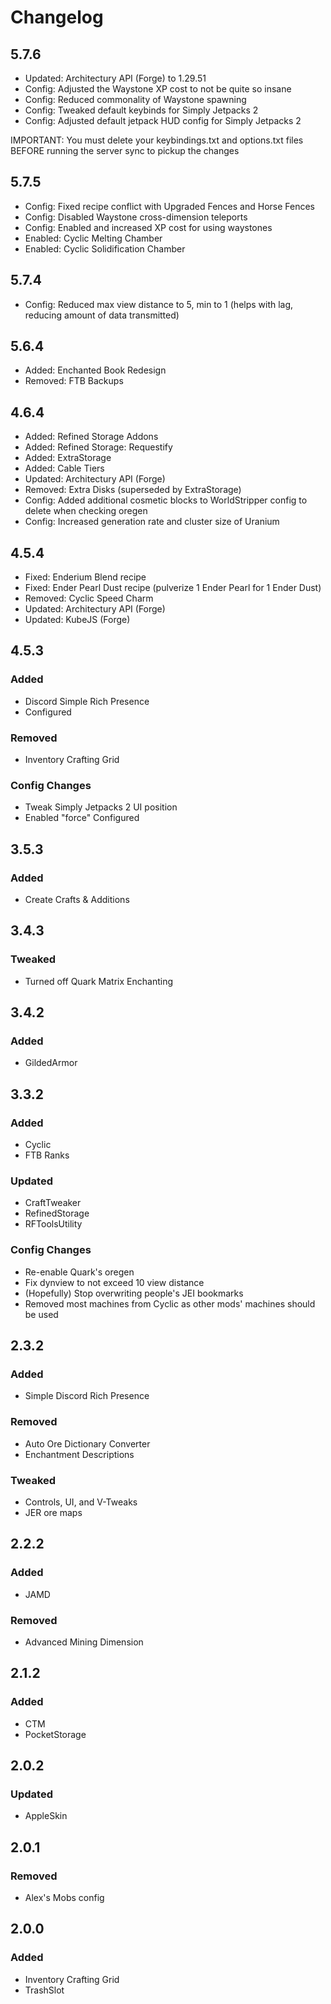 # Changelog

## 5.7.6
- Updated: Architectury API (Forge) to 1.29.51
- Config: Adjusted the Waystone XP cost to not be quite so insane
- Config: Reduced commonality of Waystone spawning
- Config: Tweaked default keybinds for Simply Jetpacks 2
- Config: Adjusted default jetpack HUD config for Simply Jetpacks 2

IMPORTANT: You must delete your keybindings.txt and options.txt files BEFORE running the server sync to pickup the changes

## 5.7.5
- Config: Fixed recipe conflict with Upgraded Fences and Horse Fences
- Config: Disabled Waystone cross-dimension teleports
- Config: Enabled and increased XP cost for using waystones
- Enabled: Cyclic Melting Chamber
- Enabled: Cyclic Solidification Chamber

## 5.7.4
- Config: Reduced max view distance to 5, min to 1 (helps with lag, reducing amount of data transmitted)

## 5.6.4
- Added: Enchanted Book Redesign
- Removed: FTB Backups

## 4.6.4
- Added: Refined Storage Addons
- Added: Refined Storage: Requestify
- Added: ExtraStorage
- Added: Cable Tiers
- Updated: Architectury API (Forge)
- Removed: Extra Disks (superseded by ExtraStorage)
- Config: Added additional cosmetic blocks to WorldStripper config to delete when checking oregen
- Config: Increased generation rate and cluster size of Uranium

## 4.5.4
- Fixed: Enderium Blend recipe
- Fixed: Ender Pearl Dust recipe (pulverize 1 Ender Pearl for 1 Ender Dust)
- Removed: Cyclic Speed Charm
- Updated: Architectury API (Forge)
- Updated: KubeJS (Forge)

## 4.5.3
### Added
- Discord Simple Rich Presence
- Configured

### Removed
- Inventory Crafting Grid

### Config Changes
- Tweak Simply Jetpacks 2 UI position
- Enabled "force" Configured

## 3.5.3
### Added
- Create Crafts & Additions

## 3.4.3
### Tweaked
- Turned off Quark Matrix Enchanting

## 3.4.2
### Added
- GildedArmor

## 3.3.2
### Added
- Cyclic
- FTB Ranks

### Updated
- CraftTweaker
- RefinedStorage
- RFToolsUtility

### Config Changes
- Re-enable Quark's oregen
- Fix dynview to not exceed 10 view distance
- (Hopefully) Stop overwriting people's JEI bookmarks
- Removed most machines from Cyclic as other mods' machines should be used

## 2.3.2
### Added
- Simple Discord Rich Presence

### Removed
- Auto Ore Dictionary Converter
- Enchantment Descriptions

### Tweaked
- Controls, UI, and V-Tweaks
- JER ore maps

## 2.2.2
### Added
- JAMD

### Removed
- Advanced Mining Dimension

## 2.1.2
### Added
- CTM
- PocketStorage

## 2.0.2
### Updated
- AppleSkin

## 2.0.1
### Removed
- Alex's Mobs config

## 2.0.0
### Added
- Inventory Crafting Grid
- TrashSlot